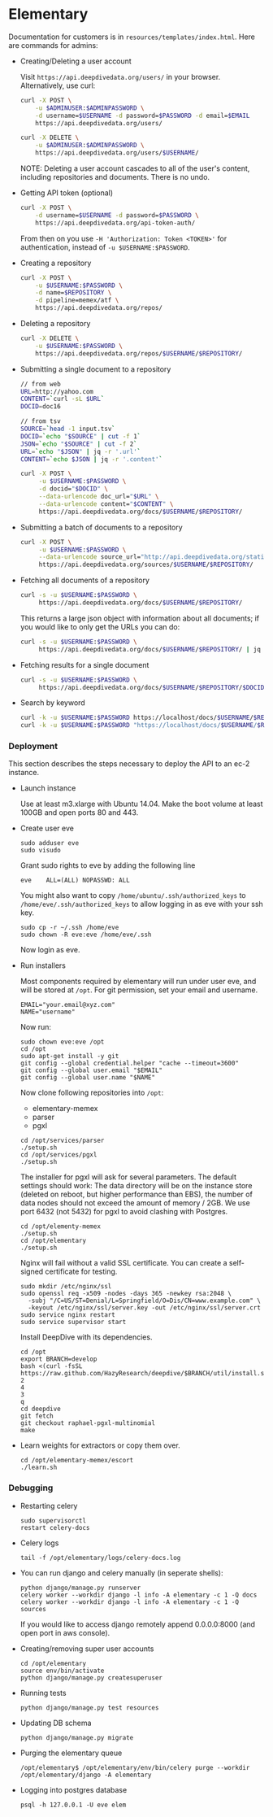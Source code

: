 Elementary
==========

Documentation for customers is in `resources/templates/index.html`. Here are commands for admins:

*   Creating/Deleting a user account

    Visit `https://api.deepdivedata.org/users/` in your browser. Alternatively, use curl:

    ```bash
    curl -X POST \
        -u $ADMINUSER:$ADMINPASSWORD \
        -d username=$USERNAME -d password=$PASSWORD -d email=$EMAIL
        https://api.deepdivedata.org/users/
    ```

    ```bash
    curl -X DELETE \
        -u $ADMINUSER:$ADMINPASSWORD \
        https://api.deepdivedata.org/users/$USERNAME/
    ```

    NOTE: Deleting a user account cascades to all of the user's content, including
    repositories and documents. There is no undo.

*   Getting API token (optional)

    ```bash
    curl -X POST \
        -d username=$USERNAME -d password=$PASSWORD \
        https://api.deepdivedata.org/api-token-auth/
    ```
    From then on you use `-H 'Authorization: Token <TOKEN>'` for authentication, instead
    of `-u $USERNAME:$PASSWORD`.

*   Creating a repository

    ```bash
    curl -X POST \
        -u $USERNAME:$PASSWORD \
        -d name=$REPOSITORY \
        -d pipeline=memex/atf \
        https://api.deepdivedata.org/repos/
    ```

*   Deleting a repository

    ```bash
    curl -X DELETE \
        -u $USERNAME:$PASSWORD \
        https://api.deepdivedata.org/repos/$USERNAME/$REPOSITORY/
    ```

*   Submitting a single document to a repository

    ```bash
    // from web
    URL=http://yahoo.com
    CONTENT=`curl -sL $URL`
    DOCID=doc16

    // from tsv
    SOURCE=`head -1 input.tsv`
    DOCID=`echo "$SOURCE" | cut -f 1`
    JSON=`echo "$SOURCE" | cut -f 2`
    URL=`echo "$JSON" | jq -r '.url'`
    CONTENT=`echo $JSON | jq -r '.content'`

    curl -X POST \
         -u $USERNAME:$PASSWORD \
         -d docid="$DOCID" \
         --data-urlencode doc_url="$URL" \
         --data-urlencode content="$CONTENT" \
         https://api.deepdivedata.org/docs/$USERNAME/$REPOSITORY/
    ```

*   Submitting a batch of documents to a repository

    ```bash
    curl -X POST \
         -u $USERNAME:$PASSWORD \
         --data-urlencode source_url="http://api.deepdivedata.org/static/source.json" \
         https://api.deepdivedata.org/sources/$USERNAME/$REPOSITORY/
    ```

*   Fetching all documents of a repository

    ```bash
    curl -s -u $USERNAME:$PASSWORD \
         https://api.deepdivedata.org/docs/$USERNAME/$REPOSITORY/
    ```

    This returns a large json object with information about
    all documents; if you would like to only get the URLs you
    can do:

    ```bash
    curl -s -u $USERNAME:$PASSWORD \
         https://api.deepdivedata.org/docs/$USERNAME/$REPOSITORY/ | jq .results[].url
    ```

*   Fetching results for a single document

    ```bash
    curl -s -u $USERNAME:$PASSWORD \
         https://api.deepdivedata.org/docs/$USERNAME/$REPOSITORY/$DOCID/ | jq .result
    ```

*   Search by keyword

    ```bash
    curl -k -u $USERNAME:$PASSWORD https://localhost/docs/$USERNAME/$REPOSITORY/search/?q=KEYWORD
    curl -k -u $USERNAME:$PASSWORD "https://localhost/docs/$USERNAME/$REPOSITORY/search/?q=great&from=0&size=0"
    ```


### Deployment

This section describes the steps necessary to deploy the API to an ec-2 instance.

*  Launch instance

   Use at least m3.xlarge with Ubuntu 14.04. Make the boot volume at least 100GB and
   open ports 80 and 443.

*  Create user eve

   ```
   sudo adduser eve
   sudo visudo
   ```
   Grant sudo rights to eve by adding the following line
   ```
   eve    ALL=(ALL) NOPASSWD: ALL
   ```

   You might also want to copy `/home/ubuntu/.ssh/authorized_keys` to `/home/eve/.ssh/authorized_keys` to allow logging in as eve with your ssh key.
   ```
   sudo cp -r ~/.ssh /home/eve
   sudo chown -R eve:eve /home/eve/.ssh
   ```
   Now login as eve.

*  Run installers

   Most components required by elementary will run under user eve, and will be
   stored at `/opt`. For git permission, set your email and username.
   ```
   EMAIL="your.email@xyz.com"
   NAME="username"
   ```
   Now run:
   ```
   sudo chown eve:eve /opt
   cd /opt
   sudo apt-get install -y git
   git config --global credential.helper "cache --timeout=3600"
   git config --global user.email "$EMAIL"
   git config --global user.name "$NAME"

   ```
   
   Now clone following repositories into `/opt`:
   - elementary-memex
   - parser
   - pgxl

   ```
   cd /opt/services/parser
   ./setup.sh
   cd /opt/services/pgxl
   ./setup.sh
   ```
   The installer for pgxl will ask for several parameters. The default
   settings should work: The data directory will be on the instance store
   (deleted on reboot, but higher performance than EBS), the number of data
   nodes should not exceed the amount of memory / 2GB. We use port 6432
   (not 5432) for pgxl to avoid clashing with Postgres.

   ```
   cd /opt/elementy-memex
   ./setup.sh
   cd /opt/elementary
   ./setup.sh
   ```
   Nginx will fail without a valid SSL certificate. You can create a self-signed
   certificate for testing.
   ```
   sudo mkdir /etc/nginx/ssl
   sudo openssl req -x509 -nodes -days 365 -newkey rsa:2048 \
     -subj "/C=US/ST=Denial/L=Springfield/O=Dis/CN=www.example.com" \
     -keyout /etc/nginx/ssl/server.key -out /etc/nginx/ssl/server.crt
   sudo service nginx restart
   sudo service supervisor start
   ```

   Install DeepDive with its dependencies.
   ```
   cd /opt
   export BRANCH=develop
   bash <(curl -fsSL https://raw.github.com/HazyResearch/deepdive/$BRANCH/util/install.sh)
   2
   4
   3
   q
   cd deepdive
   git fetch
   git checkout raphael-pgxl-multinomial
   make
   ```

*  Learn weights for extractors or copy them over.

   ```
   cd /opt/elementary-memex/escort
   ./learn.sh
   ```

### Debugging

*   Restarting celery
    ```
    sudo supervisorctl
    restart celery-docs
    ```
*   Celery logs
    ```
    tail -f /opt/elementary/logs/celery-docs.log
    ```

*   You can run django and celery manually (in seperate shells):
    ```
    python django/manage.py runserver
    celery worker --workdir django -l info -A elementary -c 1 -Q docs
    celery worker --workdir django -l info -A elementary -c 1 -Q sources
    ```
    If you would like to access django remotely append 0.0.0.0:8000
    (and open port in aws console).

*   Creating/removing super user accounts

    ```
    cd /opt/elementary
    source env/bin/activate
    python django/manage.py createsuperuser
    ```

*   Running tests

    ```
    python django/manage.py test resources
    ```

*   Updating DB schema

    ```
    python django/manage.py migrate
    ```
*   Purging the elementary queue
    ```
    /opt/elementary$ /opt/elementary/env/bin/celery purge --workdir /opt/elementary/django -A elementary
    ```
    
*   Logging into postgres database
    ```
    psql -h 127.0.0.1 -U eve elem
    ```
    
